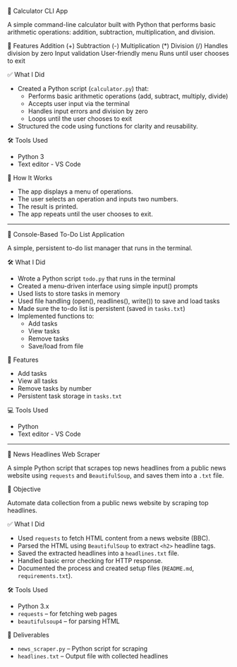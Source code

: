🧮 Calculator CLI App

A simple command-line calculator built with Python that performs basic arithmetic operations: addition, subtraction, multiplication, and division.

🚀 Features
Addition (+)
Subtraction (-)
Multiplication (*)
Division (/)
Handles division by zero
Input validation
User-friendly menu
Runs until user chooses to exit

✅ What I Did

- Created a Python script (`calculator.py`) that:
  - Performs basic arithmetic operations (add, subtract, multiply, divide)
  - Accepts user input via the terminal
  - Handles input errors and division by zero
  - Loops until the user chooses to exit
- Structured the code using functions for clarity and reusability.

🛠️ Tools Used
- Python 3
- Text editor - VS Code

🧠 How It Works
- The app displays a menu of operations.
- The user selects an operation and inputs two numbers.
- The result is printed.
- The app repeats until the user chooses to exit.

--------------------------------------------------------------------------------------------------------------------------------------------------------------------------------------------------------------------

📝 Console-Based To-Do List Application

A simple, persistent to-do list manager that runs in the terminal.

🛠 What I Did

- Wrote a Python script `todo.py` that runs in the terminal
- Created a menu-driven interface using simple input() prompts
- Used lists to store tasks in memory
- Used file handling (open(), readlines(), write()) to save and load tasks
- Made sure the to-do list is persistent (saved in `tasks.txt`)
- Implemented functions to:
  - Add tasks
  - View tasks
  - Remove tasks
  - Save/load from file

🚀 Features
- Add tasks
- View all tasks
- Remove tasks by number
- Persistent task storage in `tasks.txt`

💻 Tools Used

- Python 
- Text editor - VS Code

---------------------------------------------------------------------------------------------------------------------------------------------------------------------------------------------------------------------

📰 News Headlines Web Scraper

A simple Python script that scrapes top news headlines from a public news website using `requests` and `BeautifulSoup`, and saves them into a `.txt` file.

📌 Objective

Automate data collection from a public news website by scraping top headlines.

✅ What I Did

- Used `requests` to fetch HTML content from a news website (BBC).
- Parsed the HTML using `BeautifulSoup` to extract `<h2>` headline tags.
- Saved the extracted headlines into a `headlines.txt` file.
- Handled basic error checking for HTTP response.
- Documented the process and created setup files (`README.md`, `requirements.txt`).

🛠️ Tools Used
- Python 3.x
- `requests` – for fetching web pages
- `beautifulsoup4` – for parsing HTML

📁 Deliverables
- `news_scraper.py` – Python script for scraping
- `headlines.txt` – Output file with collected headlines

